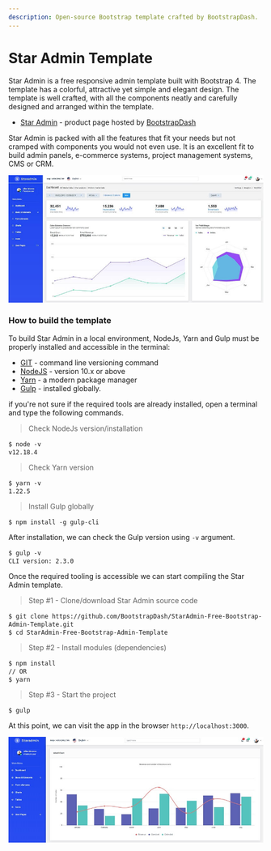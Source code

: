 ```yaml
---
description: Open-source Bootstrap template crafted by BootstrapDash.
---
```


# Star Admin Template

Star Admin is a free responsive admin template built with Bootstrap 4. The template has a colorful, attractive yet simple and elegant design. The template is well crafted, with all the components neatly and carefully designed and arranged within the template.

* [Star Admin](https://bit.ly/2VXUgKu) - product page hosted by [BootstrapDash](../partners/bootstrapdash.md)

Star Admin is packed with all the features that fit your needs but not cramped with components you would not even use. It is an excellent fit to build admin panels, e-commerce systems, project management systems, CMS or CRM.

![Star Admin - Bootstrap Dashboard Template.](../../.gitbook/assets/docs-star-admin-screen.jpg)

### How to build the template

To build Star Admin in a local environment, NodeJs, Yarn and Gulp must be properly installed and accessible in the terminal:

* [GIT](https://git-scm.com/) - command line versioning command
* [NodeJS](https://nodejs.org/en/) - version 10.x or above
* [Yarn](https://yarnpkg.com/) - a modern package manager
* [Gulp](https://gulpjs.com/) - installed globally.

if you're not sure if the required tools are already installed, open a terminal and type the following commands.

> Check NodeJs version/installation

```
$ node -v
v12.18.4   
```

> Check Yarn version

```
$ yarn -v
1.22.5
```

> Install Gulp globally

```
$ npm install -g gulp-cli 
```

After installation, we can check the Gulp version using `-v` argument.

```
$ gulp -v
CLI version: 2.3.0
```

Once the required tooling is accessible we can start compiling the Star Admin template.

> Step #1 - Clone/download Star Admin source code

```
$ git clone https://github.com/BootstrapDash/StarAdmin-Free-Bootstrap-Admin-Template.git
$ cd StarAdmin-Free-Bootstrap-Admin-Template
```

> Step #2 - Install modules (dependencies)

```
$ npm install 
// OR
$ yarn 
```

> Step #3 - Start the project

```
$ gulp 
```

At this point, we can visit the app in the browser `http://localhost:3000`.

![Star Admin - Charts Page.](../../.gitbook/assets/docs-star-admin-charts.jpg)

